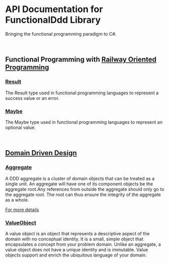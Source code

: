 # API Documentation for FunctionalDdd Library

Bringing the functional programming paradigm to C#.

<br/>

## Functional Programming with [Railway Oriented Programming](https://blog.logrocket.com/what-is-railway-oriented-programming/)

### [Result](xref:FunctionalDdd.Result`1)

The Result type used in functional programming languages to represent a success value or an error.

### [Maybe](xref:FunctionalDdd.Maybe`1)

The Maybe type used in functional programming languages to represent an optional value.

<br/>

## [Domain Driven Design](https://en.wikipedia.org/wiki/Domain-driven_design)

### [Aggregate](xref:FunctionalDdd.Aggregate`1)

A DDD aggregate is a cluster of domain objects that can be treated as a single unit. An aggregate will have one of its component objects be the aggregate root.Any references from outside the aggregate should only go to the aggregate root. The root can thus ensure the integrity of the aggregate as a whole.

[For more details](https://martinfowler.com/bliki/DDD_Aggregate.html)

### [ValueObject](xref:FunctionalDdd.ValueObject)

A value object is an object that represents a descriptive aspect of the domain with no conceptual identity.
It is a small, simple object that encapsulates a concept from your problem domain.
Unlike an aggregate, a value object does not have a unique identity and is immutable.
Value objects support and enrich the ubiquitous language of your domain.
